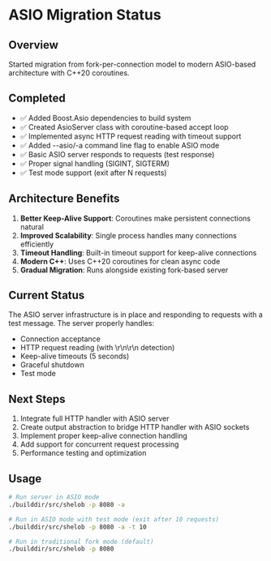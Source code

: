 # ASIO Migration Status

## Overview
Started migration from fork-per-connection model to modern ASIO-based architecture with C++20 coroutines.

## Completed
- ✅ Added Boost.Asio dependencies to build system
- ✅ Created AsioServer class with coroutine-based accept loop
- ✅ Implemented async HTTP request reading with timeout support
- ✅ Added --asio/-a command line flag to enable ASIO mode
- ✅ Basic ASIO server responds to requests (test response)
- ✅ Proper signal handling (SIGINT, SIGTERM)
- ✅ Test mode support (exit after N requests)

## Architecture Benefits
1. **Better Keep-Alive Support**: Coroutines make persistent connections natural
2. **Improved Scalability**: Single process handles many connections efficiently
3. **Timeout Handling**: Built-in timeout support for keep-alive connections
4. **Modern C++**: Uses C++20 coroutines for clean async code
5. **Gradual Migration**: Runs alongside existing fork-based server

## Current Status
The ASIO server infrastructure is in place and responding to requests with a test message.
The server properly handles:
- Connection acceptance
- HTTP request reading (with \r\n\r\n detection)
- Keep-alive timeouts (5 seconds)
- Graceful shutdown
- Test mode

## Next Steps
1. Integrate full HTTP handler with ASIO server
2. Create output abstraction to bridge HTTP handler with ASIO sockets
3. Implement proper keep-alive connection handling
4. Add support for concurrent request processing
5. Performance testing and optimization

## Usage
```bash
# Run server in ASIO mode
./builddir/src/shelob -p 8080 -a

# Run in ASIO mode with test mode (exit after 10 requests)
./builddir/src/shelob -p 8080 -a -t 10

# Run in traditional fork mode (default)
./builddir/src/shelob -p 8080
```